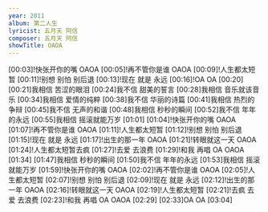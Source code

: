 ```yaml
---
year: 2011
album: 第二人生
lyricist: 五月天 阿信
composer: 五月天 阿信
showTitle: OAOA
---
```

[00:03]!快张开你的嘴 OAOA
[00:05]!再不管你是谁 OAOA
[00:09]!人生都太短暂
[00:11]!别想 别怕 别后退
[00:13]!现在 就是 永远
[00:16]!OA OA
[00:20]
[00:21]我相信 苦涩的眼泪
[00:24]我不信 甜美的誓言
[00:28]我相信 音乐就该音乐
[00:34]我相信 爱情的纯粹
[00:38]我不信 华丽的诗篇
[00:41]我相信 热烈的争辩
[00:45]我不信 无声的和谐
[00:48]我相信 秒秒的瞬间
[00:52]我不信 年年的永远
[00:55]我相信 摇滚就能万岁
[01:01]
[01:04]!快张开你的嘴 OAOA
[01:07]!再不管你是谁 OAOA
[01:11]!人生都太短暂
[01:12]!别想 别怕 别后退
[01:15]!现在 就是 永远
[01:17]!出生的那一年 OAOA
[01:21]!转眼就这一天 OAOA
[01:24]!人生都太短暂去疯
[01:27]!去爱 去浪费
[01:29]!和我 再唱 OA OAOA
[01:34]
[01:47]我相信 秒秒的瞬间
[01:50]我不信 年年的永远
[01:53]我相信 摇滚就能万岁
[01:59]!快张开你的嘴 OAOA
[02:02]!再不管你是谁 OAOA
[02:05]!人生都太短暂
[02:07]!别想 别怕 别后退
[02:09]!现在 就是 永远
[02:12]!出生的那一年 OAOA
[02:16]!转眼就这一天 OAOA
[02:19]!人生都太短暂
[02:21]!去疯 去爱 去浪费
[02:23]!和我 再唱 OA OAOA
[02:29]
[02:33]OA OA
[03:04]